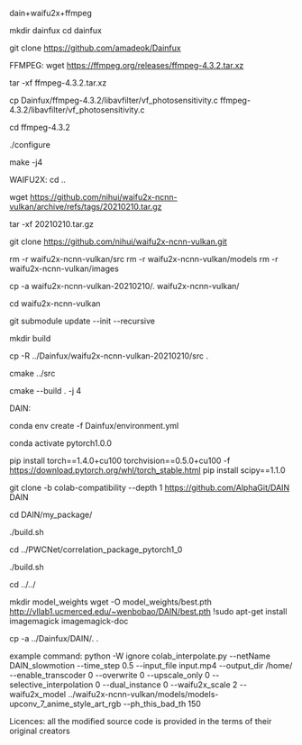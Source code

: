 dain+waifu2x+ffmpeg



mkdir dainfux
cd dainfux

git clone https://github.com/amadeok/Dainfux


FFMPEG:
wget https://ffmpeg.org/releases/ffmpeg-4.3.2.tar.xz

tar -xf ffmpeg-4.3.2.tar.xz

cp Dainfux/ffmpeg-4.3.2/libavfilter/vf_photosensitivity.c ffmpeg-4.3.2/libavfilter/vf_photosensitivity.c

cd ffmpeg-4.3.2 

./configure

make -j4



WAIFU2X:
cd ..

wget https://github.com/nihui/waifu2x-ncnn-vulkan/archive/refs/tags/20210210.tar.gz

tar -xf 20210210.tar.gz




git clone https://github.com/nihui/waifu2x-ncnn-vulkan.git

rm -r waifu2x-ncnn-vulkan/src
rm -r waifu2x-ncnn-vulkan/models
rm -r waifu2x-ncnn-vulkan/images


cp -a waifu2x-ncnn-vulkan-20210210/. waifu2x-ncnn-vulkan/

cd waifu2x-ncnn-vulkan

git submodule update --init --recursive

mkdir build

cp -R ../Dainfux/waifu2x-ncnn-vulkan-20210210/src .

cmake ../src

cmake --build . -j 4



DAIN:


conda env create -f Dainfux/environment.yml

conda activate pytorch1.0.0

pip install torch==1.4.0+cu100 torchvision==0.5.0+cu100 -f https://download.pytorch.org/whl/torch_stable.html
pip install scipy==1.1.0

git clone -b colab-compatibility --depth 1 https://github.com/AlphaGit/DAIN DAIN

cd DAIN/my_package/

./build.sh

cd ../PWCNet/correlation_package_pytorch1_0

./build.sh

cd ../../

mkdir model_weights
wget -O model_weights/best.pth http://vllab1.ucmerced.edu/~wenbobao/DAIN/best.pth
!sudo apt-get install imagemagick imagemagick-doc


cp -a ../Dainfux/DAIN/. .


example command:
python -W ignore colab_interpolate.py     --netName DAIN_slowmotion --time_step 0.5 --input_file input.mp4 --output_dir /home/ --enable_transcoder 0 --overwrite 0 --upscale_only 0  --selective_interpolation 0 --dual_instance 0   --waifu2x_scale 2 --waifu2x_model ../waifu2x-ncnn-vulkan/models/models-upconv_7_anime_style_art_rgb --ph_this_bad_th 150


Licences:
all the modified source code is provided in the terms of their original creators



